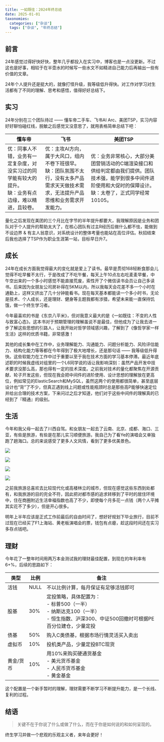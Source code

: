 ```yaml
---
title: 一如既往：2024年终总结
date: 2025-01-01
taxonomies:
  categories: ["杂谈"]
  tags: ["杂谈", "年终总结"]
---
```


## 前言

24年感觉过得好快好快，整年几乎都投入在实习中，博客也是一点没更新。不过这也是好事，相较于在半壶水的时候写一些水文不如精进自己能力后再输出一些有价值的文章。

24年个人提升还是挺大的，就像打怪升级，我等级低升得快。对工作对学习对生活都有了不同的理解、思考和感悟，值得好好总结下。

## 实习

24年分别在三个团队待过 —— 懂车帝二手车、飞书AI Arc、美团TSP，实习内容好好聊怕碰红线，脱敏之后感觉又没意思了，就用表格简单总结下吧：

| 懂车帝                                                     | 飞书                                                                       | 美团TSP                                                                                   |
| ------------------------------------------------------- | ------------------------------------------------------------------------ | --------------------------------------------------------------------------------------- |
| 优：同事人不错，业务有一定复杂度，对没实习过的同学能有较大的提升。<br>缺：业务有点边缘，难以精进，且较卷。 | 优：主攻AI方向，属于大风口，组内不卷下班很早。<br>缺：团队氛围不太行，没有太多产品需求天天做技术需求，无法提升产品思维和业务需求开发能力。 | 优：业务非常核心，大部分美团营销活动的C端渲染接口和供给判定都由我们提供。团队技术强，能学到很多中间件进阶使用和大促时的保障设计。<br>缺：太卷了，正式同学经常10105。 |

量化之后发现在美团的三个月比在字节的半年提升都要大，我理解原因是业务和团队对于个人提升的帮助太大了，在核心团队有过主R经历后做什么都不怯，能做到不设边界 & 有主人翁意识，对系统设计的整体考量也能站在高位评估。秋招结束后我也选择了TSP作为职业生涯第一站，目标早日升7。

## 成长

24年在成长方面我觉得最大的变化就是爱上了读书。最早是贯彻168轻断食那会儿觉得不吃早餐不太行，于是改成了不吃午餐，每天上午10点左右吃麦麦早餐，中午空出来的一个多小时感觉不能直接荒废，索性开了个微信读书会员让自己多读书。后来因为女朋友公司房补得在5KM以内，所以我每天会花差不多一个小时在通勤上，这样又挤出了几十分钟能看书。现在每天基本都能读一个多小时书，无论是技术、个人成长，还是理财、健身等主题我都有涉猎，希望未来能一直保持饥饿，做一个终生学习者。

今年最喜欢的书是《东京八平米》，但对我意义最大的是《一如既往：不变的人性与致富心态》。这本书对于预期管理的理解虽说不是最佳，但他成为了让我去进一步了解这些思想的引路人，让我开始对哲学领域感兴趣，了解到了《像哲学家一样生活》这样的优质书籍，非常感激！

其他的成长集中在工作中，业务理解能力、沟通能力、问题分析能力、风险评估能力、结构化能力等等都在今年得到了极大地增长，还是那句话 —— 我等级低升得快。这些软能力在工作中过于重要以至于我在技术方面的学习基本停滞。最近年底述职的时候我虚线对组里的一个L6同学说的话让我影响深刻：虽然产品开发中技术要求没那么高，那也得有一定的技术深度。之前我对技术的量化都聚焦在开源贡献、轮子开发这些，但现在我会把中间件的进阶使用、设计思想的理解放在更高位，例如常见的ElasticSearch和MySQL，虽然这两个的使用都很简单，甚至底层设计也“背”了不少，但真正遇到线上问题或性能瓶颈时总是那些高P能够快速定位并给出合理的技术方案，下来问过之后才知道，他们对于这些中间件的理解真的已经到了『精通』的级别。
## 生活

今年和我父母一起去了川西自驾。和女朋友一起去了云南、北京、成都、海口、三亚，有些是旅游，有些是在那儿实习顺便旅游。我自己为了看Ye的演唱会又单独跑了趟海口。总的来说感受了更多人文风情，看到了更多优美景色。

![](../../static/images/518D1E8745CB19E82D1FB39BA4FA762A.png)

![](../../static/images/CE80F3ABCB3AEB0BDF9394A198C8BD4A.png)

![](../../static/images/9212E9ECAED24C67603E2E1B7B9A3A5C.png)

![](../../static/images/03E97EF85C6222F20576C622A74F2070.png)

之前我旅游总喜欢去比较现代化或高楼林立的城市，但现在感觉这些东西到处都有，和我旅游的目的完全不符，因此把对都市感的追求转移到了平时的居住环境中，住在商圈附近生活幸福指数也高了不少，即使每个月多花一点钱（两个人平摊其实花不了多少），但是开心很多。

明年上半年应该是正式工作前最后的自由时间了，想好好规划下毕业旅行，目前不过现在已经买了F1上海站、黄老板演唱会的票，钱包有点瘪，趁这段时间还在实习多存点钱吧。

## 理财

今年花了一整年时间用两万本金测试我的理财最佳配置，到现在的年利率有6+%，后续的思路如下：

| 类型    | 比例   | 备注                                                                                  |
| ----- | ---- | ----------------------------------------------------------------------------------- |
| 活钱    | NULL | 不以比例计算，每月保证有足够活钱即可                                                                  |
| 股基    | 30%  | 定投策略，具体配置为：<br>- 标普500（一半）<br>- 纳斯达克100（一半）<br>- 恒生指数、沪深300、中证500回撤时可根据PE百分位建仓，少量定投 |
| 债基    | 50%  | 购入C类债基，根据市场行情灵活买入卖出                                                                 |
| 虚拟币   | 10%  | 投机类产品，少量定投BTC现货                                                                     |
| 黄金/货币 | 10%  | 用10%来购买硬通货基金<br>- 美元货币基金<br>- 人民币货币基金<br>- 黄金基金                                     
这个配置是一个新手暂时的理解，理财需要不断学习不断提升能力，是一个长线、复利的过程。

## 结语

>关键不在于你说了什么或做了什么，而在于你是如何说的和如何呈现的。

终生学习并做一个悲观的乐观主义者，来年会更好！